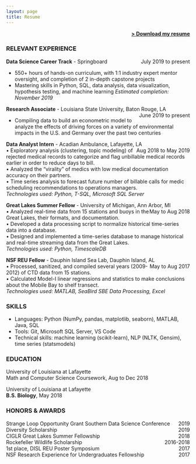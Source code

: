 ```yaml
---
layout: page
title: Resume
---
```


<span style="float: right; "><a href="{{ '/assets/Resume_JRhee_DL.pdf' | prepend: site.baseurl }}"><strong>> Download my resume</strong></a> </span>
<br>

### RELEVANT EXPERIENCE
**Data Science Career Track** - Springboard <span style="float: right; ">July 2019 to present</span>
- 550+ hours of hands-on curriculum, with 1:1 industry expert mentor oversight, and completion of 2 in-depth capstone projects
- Mastering skills in Python, SQL, data analysis, data visualization, hypothesis testing, and machine learning
_Estimated completion: November 2019_

**Research Associate** - Louisiana State University, Baton Rouge, LA <span style="float: right; ">June 2019 to present</span>
- Compiling data to build an econometric model to analyze the effects of driving forces on a variety of environmental impacts in the U.S. and Germany over the past two centuries

**Data Analyst Intern** - Acadian Ambulance, Lafayette, LA <span style="float: right; ">Aug 2018 to May 2019</span>  
• Exploratory analysis (clustering, topic modeling) of rejected medical records to categorize and flag unbillable medical records earlier in order to reduce days to bill.  
• Analyzed the “virality” of medics with low medical documentation accuracy on their partners.  
• Time series analysis to forecast future number of billable calls for medic scheduling recommendations to operations managers.  
_Technologies used: Python, T-SQL, Microsoft SQL Server_  

**Great Lakes Summer Fellow** - University of Michigan, Ann Arbor, MI <span style="float: right; ">May to Aug 2018</span>  
• Analyzed real-time data from 15 stations and buoys in the Great Lakes, their formats, and documentation.  
• Developed a data processing script to normalize historical time-series data into a database.  
• Designed and implemented a time-series database to manage historical and real-time streaming data from the Great Lakes.  
_Technologies used: Python, TimescaleDB_  

**NSF REU Fellow** - Dauphin Island Sea Lab, Dauphin Island, AL <span style="float: right; ">May to Aug 2017</span>  
• Processed, sanitized, and compiled several  years (2009-2012) of CTD data from 15 stations.  
• Calculated Model-I linear regressions and statistics to make conclusions about the Mobile Bay to shelf transect.  
_Technologies used: MATLAB, SeaBird SBE Data Processing, Excel_  

### SKILLS
- Languages: Python (NumPy, pandas, matplotlib, seaborn), MATLAB, Java, SQL
- Tools: Git, Microsoft SQL Server, VS Code
- Technical skills: machine learning (scikit-learn), NLP (NLTK, Gensim), time series (statsmodels)
  
### EDUCATION  
University of Louisiana at Lafayette  
Math and Computer Science Coursework, Aug to Dec 2018

University of Louisiana at Lafayette  
**B.S. Biology**, May 2018

### HONORS & AWARDS
Strange Loop Opportunity Grant <span style="float: right; ">2019</span>
Southern Data Science Conference Diversity Scholarship <span style="float: right; ">2019</span>  
CIGLR Great Lakes Summer Fellowship <span style="float: right; ">2018</span>  
Rockefeller Wildlife Scholarship <span style="float: right; ">2016-2018</span>  
1st place, DISL REU Poster Symposium <span style="float: right; ">2017</span>  
NSF Research Experience for Undergraduates Fellowship <span style="float: right; ">2017</span>  